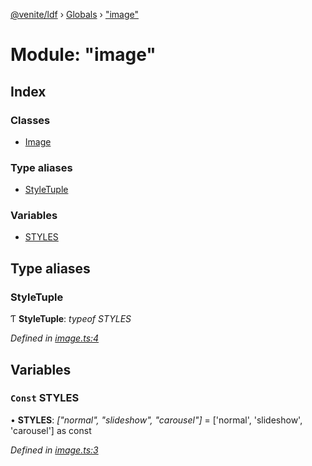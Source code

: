 [@venite/ldf](../README.md) › [Globals](../globals.md) › ["image"](_image_.md)

# Module: "image"

## Index

### Classes

* [Image](../classes/_image_.image.md)

### Type aliases

* [StyleTuple](_image_.md#styletuple)

### Variables

* [STYLES](_image_.md#const-styles)

## Type aliases

###  StyleTuple

Ƭ **StyleTuple**: *typeof STYLES*

*Defined in [image.ts:4](https://github.com/gbj/venite/blob/9a2b06b/ldf/src/image.ts#L4)*

## Variables

### `Const` STYLES

• **STYLES**: *["normal", "slideshow", "carousel"]* = ['normal', 'slideshow', 'carousel'] as const

*Defined in [image.ts:3](https://github.com/gbj/venite/blob/9a2b06b/ldf/src/image.ts#L3)*
